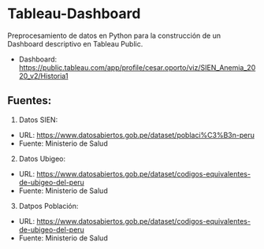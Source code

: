 # Tableau-Dashboard
Preprocesamiento de datos en Python para la construcción de un Dashboard descriptivo en Tableau Public.
* Dashboard: https://public.tableau.com/app/profile/cesar.oporto/viz/SIEN_Anemia_2020_v2/Historia1 <br>

## Fuentes:
1. Datos SIEN: 
* URL: https://www.datosabiertos.gob.pe/dataset/poblaci%C3%B3n-peru
* Fuente: Ministerio de Salud

2. Datos Ubigeo: 
* URL: https://www.datosabiertos.gob.pe/dataset/codigos-equivalentes-de-ubigeo-del-peru
* Fuente: Ministerio de Salud

3. Datpos Población: 
* URL: https://www.datosabiertos.gob.pe/dataset/codigos-equivalentes-de-ubigeo-del-peru
* Fuente: Ministerio de Salud
